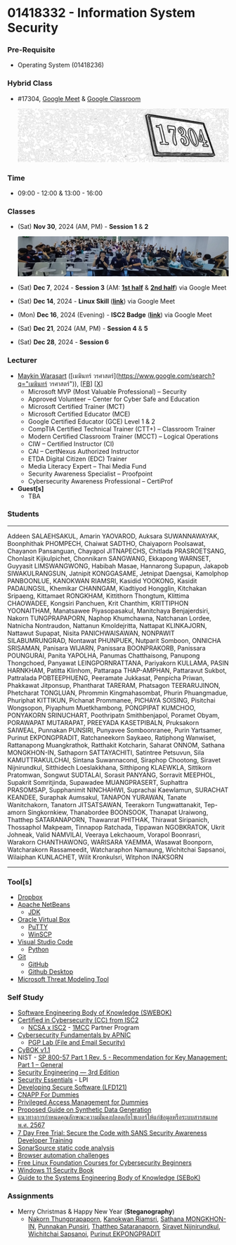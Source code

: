 # 01418332 - Information System Security

### **Pre-Requisite**
- Operating System (01418236)

### **Hybrid Class**
- #17304, [Google Meet](https://meet.google.com/) & [Google Classroom](https://classroom.google.com/u/4/c/NzM1MjA0NDk2NjMy)

	[![Room #17304](img/room-17304.png)](#)

### **Time**
- 09:00 - 12:00 & 13:00 - 16:00

<a name="classes"></a>
### **Classes**
- (Sat) **Nov 30**, 2024 (AM, PM) - **Session 1** & **2**

	[![Session 1 & 2](img/2024-11-30_Session1-2.jpg)](#)

- (Sat) **Dec 7**, 2024 - **Session 3** (AM: [**1st half**](https://youtu.be/OwMqDKqsQ1Q) & [**2nd half**](https://youtu.be/qUCJg7BNLzw)) via Google Meet
- (Sat) **Dec 14**, 2024 - **Linux Skill** ([**link**](https://youtu.be/-iJUbxfYSeo)) via Google Meet
- (Mon) **Dec 16**, 2024 (Evening) - **ISC2 Badge** ([**link**](https://youtu.be/3DhcvUfnTvI)) via Google Meet
- (Sat) **Dec 21**, 2024 (AM, PM) - **Session 4** & **5**
- (Sat) **Dec 28**, 2024 - **Session 6**

<a name="lecturer"></a>
### **Lecturer**
- [Maykin Warasart](https://www.google.com/search?q="Maykin+Warasart") ([เมฆินทร์ วรศาสตร์](https://www.google.com/search?q="เมฆินทร์ วรศาสตร์")), [[FB](https://www.facebook.com/maeklong)] [[X](https://x.com/maeklong)]
	- Microsoft MVP (Most Valuable Professional) – Security
	- Approved Volunteer – Center for Cyber Safe and Education
	- Microsoft Certified Trainer (MCT)
	- Microsoft Certified Educator (MCE)
	- Google Certified Educator (GCE) Level 1 & 2
	- CompTIA Certified Technical Trainer (CTT+) – Classroom Trainer
	- Modern Certified Classroom Trainer (MCCT) – Logical Operations
	- CIW – Certified Instructor (CI)
	- CAI – CertNexus Authorized Instructor
	- ETDA Digital Citizen (EDC) Trainer
	- Media Literacy Expert – Thai Media Fund
	- Security Awareness Specialist – Proofpoint
	- Cybersecurity Awareness Professional – CertiProf
- **Guest[s]**
	- TBA

### **Students**

---

Addeen SALAEHSAKUL,
Amarin YAOVAROD,
Auksara SUWANNAWAYAK,
Boonphithak PHOMPECH,
Chaiwat SADTHO,
Chaiyaporn Poolsawat,
Chayanon Pansanguan,
Chayapol JITNAPECHS,
Chitlada  PRASROETSANG,
Chonlasit Kijkulpichet,
Chonnikarn SANGWANG,
Ekkapong WARNSET,
Guyyasit LIMSWANGWONG,
Habibah Masae,
Hannarong Supapun,
Jakapob SIWAKULRANGSUN,
Jatnipit KONGGASAME,
Jetnipat Daengsai,
Kamolphop PANBOONLUE,
KANOKWAN RIAMSRI,
Kasidid YOOKONG,
Kasidit PADAUNGSIL,
Khemikar CHANNGAM,
Kiadtiyod Hongglin,
Kitchakan Sripaeng,
Kittamaet RONGKHAM,
Kittithorn Thongtum,
Klittima CHAOWADEE,
Kongsiri Panchuen,
Krit Chanthim,
KRITTIPHON YOONAITHAM,
Manatsawee Piyasopasakul,
Manitchaya Benjajerdsiri,
Nakorn TUNGPRAPAPORN,
Naphop Khumchawna,
Natchanan Lordee,
Natnicha Nontraudon,
Nattanun Kmoldejritta,
Nattapat KLINKAJORN,
Nattawut Supapat,
Nisita PANICHWAISAWAN,
NONPAWIT SILABUMRUNGRAD,
Nontawat PHUNPUEK,
Nutparit Somboon,
ONNICHA SRISAMAN,
Panisara WIJARN,
Panissara BOONPRAKORB,
Panissara POUNGURAI,
Panita YAPOLHA,
Panumas Chatthaisong,
Panupong Thongchoed,
Panyawat LEINGPORNRATTANA,
Pariyakorn KULLAMA,
PASIN HARNKHAM,
Patitta Klinhom,
Pattarapa THAP-AMPHAN,
Pattaravut Sukbot,
Pattralada POBTEEPHUENG,
Peeramate Jukkasat,
Penpicha Priwan,
Phakkawat Jitponsup,
Phantharat TARERAM,
Phatsagon TEERARUJINON,
Phetcharat TONGLUAN,
Phrommin Kingmahasombat,
Phurin Phuangmadue,
Phuriphat KITTIKUN,
Pichanat Prommanee,
PICHAYA SOISING,
Pisitchai Wongsopon,
Piyaphum Muetkhambong,
PONGPIPAT KUMCHOO,
PONYAKORN SRINUCHART,
Poothripatn Smithbenjapol,
Poramet Obyam,
PORAWAPAT MUTARAPAT,
PREEYADA KASETPIBALN,
Pruksakorn SAIWEAL,
Punnakan PUNSIRI,
Punyavee Somboonranee,
Purin Yartsamer,
Purinut EKPONGPRADIT,
Ratchaneekorn Saykaeo,
Ratiphong Wanwiset,
Rattanapong Muangkrathok,
Ratthakit Kotcharin,
Saharat ONNOM,
Sathana MONGKHON-IN,
Sathaporn SATTAYACHITI,
Satintree Petsuvun,
Sila KAMUTTRAKULCHAI,
Sintana Suwannacond,
Siraphop Chootong,
Siravet Nijnirundkul,
Sitthidech Loeslakkhana,
Sitthipong KLAEWKLA,
Sittikorn Pratomwan,
Songwut SUDTALAI,
Sorasit PANYANG,
Sorravit MEEPHOL,
Supakrit Somritjinda,
Supawadee MUANGPRASERT,
Suphattra PRASOMSAP,
Supphanimit NINCHAHWI,
Suprachai Kaewlamun,
SURACHAT KEANDEE,
Suraphak Aumsakul,
TANAPON YURAWAN,
Tanate Wanitchakorn,
Tanatorn JITSATSAWAN,
Teerakorn Tungwattanakit,
Tep-amorn Singkornkiew,
Thanabordee BOONSOOK,
Thanapat Uraiwong,
Thatthep SATARANAPORN,
Thawanrat PHITHAK,
Thirawat Siripanich,
Thossaphol Makpeam,
Tinnapop Ratchada,
Tippawan NGOBKRATOK,
Ukrit Johneak,
Valid NAMVILAI,
Veeraya Lekchaoum,
Vorapol Boonrasri,
Warakorn CHANTHAWONG,
WARISARA YAEMMA,
Wasawat Boonporn,
Watcharakorn Rassameedit,
Watcharaphon Namaung,
Wichitchai Sapsanoi,
Wilaiphan KUNLACHET,
Wilit Kronkulsri,
Witphon INAKSORN

---

<a name="tools"></a>
### **Tool[s]**
- [Dropbox](https://www.dropbox.com/referrals/AAC27q3e2sUydWpK3ig_PwLaCr8LjjVCZzI?src=global9)
- [Apache NetBeans](https://netbeans.apache.org/front/main/index.html)
	- [JDK](https://www.oracle.com/java/technologies/downloads/)
- [Oracle Virtual Box](https://www.virtualbox.org/wiki/Downloads)
	- [PuTTY](https://www.chiark.greenend.org.uk/~sgtatham/putty/latest.html)
	- [WinSCP](https://winscp.net/eng/download.php)
- [Visual Studio Code](https://code.visualstudio.com/download)
	- [Python](https://www.python.org/downloads/)
- [Git](https://git-scm.com/downloads)
	- [GitHub](https://github.com/signup)
	- [Github Desktop](https://desktop.github.com/download/)
- [Microsoft Threat Modeling Tool](https://learn.microsoft.com/en-us/azure/security/develop/threat-modeling-tool)

<a name="self-study"></a>
### **Self Study**
- [Software Engineering Body of Knowledge (SWEBOK)](https://www.computer.org/education/bodies-of-knowledge/software-engineering)
- [Certified in Cybersecurity (CC) from ISC2](https://www.isc2.org/certifications/cc)
	- [NCSA x ISC2](https://ncsa.or.th/ncsaandisc.html) - [1MCC](https://www.isc2.org/landing/1mcc) Partner Program
- [Cybersecurity Fundamentals by APNIC](https://academy.apnic.net/en/course/cybersecurity-fundamentals)
	- [PGP Lab (File and Email Security)](https://academy.apnic.net/en/virtual-labs?labId=96763)
- [CyBOK v1.1](https://www.cybok.org/knowledgebase1_1/)
- NIST - [SP 800-57 Part 1 Rev. 5 - Recommendation for Key Management: Part 1 – General](https://csrc.nist.rip/publications/detail/sp/800-57-part-1/rev-5/final)
- [Security Engineering — 3rd Edition](https://www.cl.cam.ac.uk/archive/rja14/book.html)
- [Security Essentials](https://learning.lpi.org/en/learning-materials/020-100/) - LPI
- [Developing Secure Software (LFD121)](https://training.linuxfoundation.org/training/developing-secure-software-lfd121/)
- [CNAPP For Dummies](https://ftnt.net/6014SaqQM)
- [Privileged Access Management for Dummies](https://delinea.com/resources/privileged-access-management-for-dummies-pdf)
- [Proposed Guide on Synthetic Data Generation](https://www.pdpc.gov.sg/help-and-resources/2024/07/proposed-guide-on-synthetic-data-generation)
- [แนวทางการกำหนดคุณลักษณะความมั่นคงปลอดภัยไซเบอร์ให้แก่ข้อมูลหรือระบบสารสนเทศ พ.ศ. 2567](https://ratchakitcha.soc.go.th/documents/49824.pdf)
- [7 Day Free Trial: Secure the Code with SANS Security Awareness Developer Training](https://www.sans.org/mlp/ssa-trial-request-developer/)
- [SonarSource static code analysis](https://rules.sonarsource.com/)
- [Browser automation challenges](https://youtube.com/watch?v=iZMvB3WNMPw)
- [Free Linux Foundation Courses for Cybersecurity Beginners](https://www.isc2.org/Insights/2024/07/Free-Linux-Foundation-Courses-for-Cybersecurity-Beginners)
- [Windows 11 Security Book](https://learn.microsoft.com/en-gb/windows/security/book/)
- [Guide to the Systems Engineering Body of Knowledge (SEBoK)](https://sebokwiki.org/wiki/Guide_to_the_Systems_Engineering_Body_of_Knowledge_(SEBoK))

<a name="assignments"></a>
### **Assignments**
- Merry Christmas & Happy New Year (**Steganography**)
	- [Nakorn Thungprapaporn](https://taedate.github.io/Marry-Christmas),
	[Kanokwan Riamsri](https://aomknw.github.io/e-card),
	[Sathana MONGKHON-IN](https://sathanam10.github.io/e-card_hny),
	[Punnakan Punsiri](https://qlerdev.github.io/xmas_hny_card),
	[Thatthep Sataranaporn](https://bastackle.github.io/ecard),
	[Siravet Nijnirundkul](https://9siravet.github.io/e-card_christmas),
	[Wichitchai Sapsanoi](https://6530200452.github.io/christmas),
	[Purinut EKPONGPRADIT](https://6530200762.github.io/e-card)

<br><br><br><br><br><br><br><br><br><br><br><br><br><br><br><br><br><br><br><br><br><br><br><br><br><br><br><br><br><br><br><br><br><br><br><br><br><br><br><br><br>